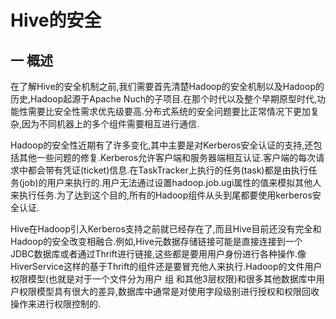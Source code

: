 # Hive的安全
## 一 概述
在了解Hive的安全机制之前,我们需要首先清楚Hadoop的安全机制以及Hadoop的历史,Hadoop起源于Apache Nuch的子项目.在那个时代以及整个早期原型时代,功能性需要比安全性需求优先级要高.分布式系统的安全问题要比正常情况下更加复杂,因为不同机器上的多个组件需要相互进行通信.

Hadoop的安全性近期有了许多变化,其中主要是对Kerberos安全认证的支持,还包括其他一些问题的修复.Kerberos允许客户端和服务器端相互认证.客户端的每次请求中都会带有凭证(ticket)信息.在TaskTracker上执行的任务(task)都是由执行任务(job)的用户来执行的.用户无法通过设置hadoop.job.ugi属性的值来模拟其他人来执行任务.为了达到这个目的,所有的Hadoop组件从头到尾都要使用kerberos安全认证.

Hive在Hadoop引入Kerberos支持之前就已经存在了,而且Hive目前还没有完全和Hadoop的安全改变相融合.例如,Hive元数据存储链接可能是直接连接到一个JDBC数据库或者通过Thrift进行链接,这些都是要用用户身份进行各种操作.像HiverService这样的基于Thrift的组件还是要冒充他人来执行.Hadoop的文件用户权限模型(也就是对于一个文件分为用户 组 和其他3层权限)和很多其他数据库中用户权限模型具有很大的差异,数据库中通常是对使用字段级别进行授权和权限回收操作来进行权限控制的.

